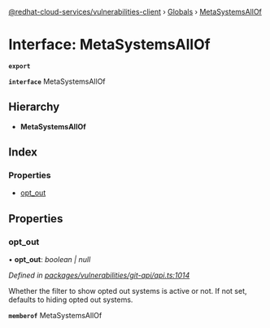 [@redhat-cloud-services/vulnerabilities-client](../README.md) › [Globals](../globals.md) › [MetaSystemsAllOf](metasystemsallof.md)

# Interface: MetaSystemsAllOf

**`export`** 

**`interface`** MetaSystemsAllOf

## Hierarchy

* **MetaSystemsAllOf**

## Index

### Properties

* [opt_out](metasystemsallof.md#opt_out)

## Properties

###  opt_out

• **opt_out**: *boolean | null*

*Defined in [packages/vulnerabilities/git-api/api.ts:1014](https://github.com/RedHatInsights/javascript-clients/blob/master/packages/vulnerabilities/git-api/api.ts#L1014)*

Whether the filter to show opted out systems is active or not. If not set, defaults to hiding opted out systems.

**`memberof`** MetaSystemsAllOf
